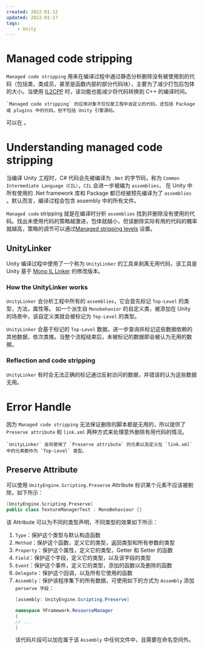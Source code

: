 ```yaml
---
created: 2022-01-12
updated: 2022-01-17
tags:
    - Unity
---
```


# Managed code stripping

`Managed code stripping` 用来在编译过程中通过静态分析删除没有被使用到的代码（包括类，类成员，甚至是函数内部的部分代码块），主要为了减少打包后包体的大小。当使用 [IL2CPP](Unity%20-%20IL2CPP.md) 时，该功能也能减少将代码转换到 C++ 的编译时间。

```ad-tip
`Managed code stripping` 的应用对象不仅仅是工程中自定义的代码，还包括 Package 或 plugins 中的代码，但不包括 Unity 引擎源码。
```

可以在 。

# Understanding managed code stripping

当编译 Unity 工程时，C# 代码会先被编译为 `.Net` 的字节码，称为 `Common Intermediate Language（CIL）`，`CIL` 会进一步被编为 `assemblies`， 在 Unity 中所有使用的 .Net framework 库和 Package 都已经被预先编译为了 `assemblies` 。默认而言，编译过程会包含 assembly 中的所有文件。

`Managed code` stripping 就是在编译时分析 `assemblies` 找到并删除没有使用的代码。找出未使用代码的策略越激进，包体就越小，但误删除实际有用的代码的概率就越高，策略的调节可以通过[Managed stripping levels](../Unity%20-%20PlayerSettings.md#Managed%20stripping%20levels) 设置。

## UnityLinker

Unity 编译过程中使用了一个称为 `UnityLinker` 的工具来剥离无用代码，该工具是 Unity 基于 [Mono IL Linker](https://github.com/mono/linker) 的修改版本。

### How the UnityLinker works

`UnityLinker`  会分析工程中所有的 `assemblies`，它会首先标记 `Top-Level` 的类型，方法，属性等。  如一个派生自 `Monobehavior` 的自定义类，被添加在 Unity 的场景中，该自定义类就会被标记为 `Top-Level` 的类型。

`UnityLinker` 会基于标记的 `Top-Level` 数据，进一步查询并标记这些数据依赖的其他数据，依次类推。当整个流程结束后，未被标记的数据即会被认为无用的数据。

### Reflection and code stripping

`UnityLinker` 有时会无法正确的标记通过反射访问的数据，并错误的认为这些数据无用。

# Error Handle

因为 `Managed code stripping` 无法保证删除的脚本都是无用的，所以提供了 `Preserve attribute` 和 `link.xml` 两种方式来处理意外删除有用代码的情况。

```ad-note
`UnityLinker` 会将使用了 `Preserve attribute` 的元素以及定义在 `link.xml` 中的元素都作为 `Top-Level` 类型。
```

## Preserve Attribute

可以使用 `UnityEngine.Scripting.Preserve` Attribute 标识某个元素不应该被剔除，如下所示：
```cpp
[UnityEngine.Scripting.Preserve]
public class TextureManagerTest : MonoBehaviour {}
```

该 Attribute 可以为不同的类型声明，不同类型的效果如下所示：
1. `Type`：保护这个类型与默认构造函数
2. `Method`：保护这个函数，定义它的类型，返回类型和所有参数的类型
3. `Property`：保护这个属性，定义它的类型，Getter 和 Setter 的函数
4. `Field`：保护这个字段，定义它的类型，以及该字段的类型
5. `Event`：保护这个事件，定义它的类型，添加的函数以及删除的函数
6. `Delegate`：保护这个回调，以及所有它使用的函数
7. `Assembly`：保护该程序集下的所有数据，可使用如下的方式为 `Assembly` 添加 `perserve 字段`：
    ```csharp
    [assembly: UnityEngine.Scripting.Preserve]

    namespace YFramework.ResourceManager
    {
    // ...
    }
    ```
    该代码片段可以加在属于该 `Assembly` 中任何文件中，且需要在命名空间外。
